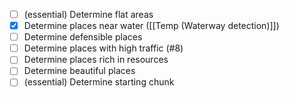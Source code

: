 
- [ ] (essential) Determine flat areas
- [x] Determine places near water ([[Temp (Waterway detection)]])
- [ ] Determine defensible places
- [ ] Determine places with high traffic (#8)
- [ ] Determine places rich in resources
- [ ] Determine beautiful places
- [ ] (essential) Determine starting chunk
